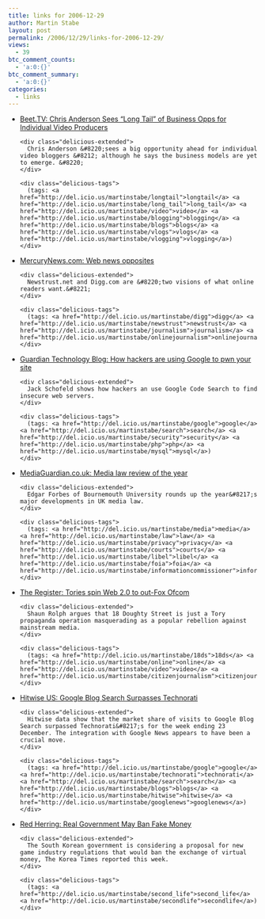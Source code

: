 ```yaml
---
title: links for 2006-12-29
author: Martin Stabe
layout: post
permalink: /2006/12/29/links-for-2006-12-29/
views:
  - 39
btc_comment_counts:
  - 'a:0:{}'
btc_comment_summary:
  - 'a:0:{}'
categories:
  - links
---
```

<ul class="delicious">
  <li>
    <div class="delicious-link">
      <a href="http://www.beet.tv/2006/12/chris_anderson_.html">Beet.TV: Chris Anderson Sees &#8220;Long Tail&#8221; of Business Opps for Individual Video Producers</a>
    </div>
    
    <div class="delicious-extended">
      Chris Anderson &#8220;sees a big opportunity ahead for individual video bloggers &#8212; although he says the business models are yet to emerge. &#8220;
    </div>
    
    <div class="delicious-tags">
      (tags: <a href="http://del.icio.us/martinstabe/longtail">longtail</a> <a href="http://del.icio.us/martinstabe/long_tail">long_tail</a> <a href="http://del.icio.us/martinstabe/video">video</a> <a href="http://del.icio.us/martinstabe/blogging">blogging</a> <a href="http://del.icio.us/martinstabe/blogs">blogs</a> <a href="http://del.icio.us/martinstabe/vlogs">vlogs</a> <a href="http://del.icio.us/martinstabe/vlogging">vlogging</a>)
    </div>
  </li>
  
  <li>
    <div class="delicious-link">
      <a href="http://www.mercurynews.com/mld/mercurynews/news/breaking_news/16334481.htm">MercuryNews.com: Web news opposites</a>
    </div>
    
    <div class="delicious-extended">
      Newstrust.net and Digg.com are &#8220;two visions of what online readers want.&#8221;
    </div>
    
    <div class="delicious-tags">
      (tags: <a href="http://del.icio.us/martinstabe/digg">digg</a> <a href="http://del.icio.us/martinstabe/newstrust">newstrust</a> <a href="http://del.icio.us/martinstabe/journalism">journalism</a> <a href="http://del.icio.us/martinstabe/onlinejournalism">onlinejournalism</a>)
    </div>
  </li>
  
  <li>
    <div class="delicious-link">
      <a href="http://blogs.guardian.co.uk/technology/archives/2006/12/28/how_hackers_are_using_google_to_pwn_your_site.html">Guardian Technology Blog: How hackers are using Google to pwn your site</a>
    </div>
    
    <div class="delicious-extended">
      Jack Schofeld shows how hackers an use Google Code Search to find insecure web servers.
    </div>
    
    <div class="delicious-tags">
      (tags: <a href="http://del.icio.us/martinstabe/google">google</a> <a href="http://del.icio.us/martinstabe/search">search</a> <a href="http://del.icio.us/martinstabe/security">security</a> <a href="http://del.icio.us/martinstabe/php">php</a> <a href="http://del.icio.us/martinstabe/mysql">mysql</a>)
    </div>
  </li>
  
  <li>
    <div class="delicious-link">
      <a href="http://media.guardian.co.uk/presspublishing/story/0,,1979476,00.html?gusrc=rss&#038;feed=4">MediaGuardian.co.uk: Media law review of the year</a>
    </div>
    
    <div class="delicious-extended">
      Edgar Forbes of Bournemouth University rounds up the year&#8217;s major developments in UK media law.
    </div>
    
    <div class="delicious-tags">
      (tags: <a href="http://del.icio.us/martinstabe/media">media</a> <a href="http://del.icio.us/martinstabe/law">law</a> <a href="http://del.icio.us/martinstabe/privacy">privacy</a> <a href="http://del.icio.us/martinstabe/courts">courts</a> <a href="http://del.icio.us/martinstabe/libel">libel</a> <a href="http://del.icio.us/martinstabe/foia">foia</a> <a href="http://del.icio.us/martinstabe/informationcommissioner">informationcommissioner</a>)
    </div>
  </li>
  
  <li>
    <div class="delicious-link">
      <a href="http://www.theregister.co.uk/2006/12/28/british_political_blogging/">The Register: Tories spin Web 2.0 to out-Fox Ofcom</a>
    </div>
    
    <div class="delicious-extended">
      Shaun Rolph argues that 18 Doughty Street is just a Tory propaganda operation masquerading as a popular rebellion against mainstream media.
    </div>
    
    <div class="delicious-tags">
      (tags: <a href="http://del.icio.us/martinstabe/18ds">18ds</a> <a href="http://del.icio.us/martinstabe/online">online</a> <a href="http://del.icio.us/martinstabe/video">video</a> <a href="http://del.icio.us/martinstabe/citizenjournalism">citizenjournalism</a>)
    </div>
  </li>
  
  <li>
    <div class="delicious-link">
      <a href="http://weblogs.hitwise.com/leeann-prescott/2006/12/google_blog_search_surpasses_t.html">Hitwise US: Google Blog Search Surpasses Technorati</a>
    </div>
    
    <div class="delicious-extended">
      Hitwise data show that the market share of visits to Google Blog Search surpassed Technorati&#8217;s for the week ending 23 December. The integration with Google News appears to have been a crucial move.
    </div>
    
    <div class="delicious-tags">
      (tags: <a href="http://del.icio.us/martinstabe/google">google</a> <a href="http://del.icio.us/martinstabe/technorati">technorati</a> <a href="http://del.icio.us/martinstabe/search">search</a> <a href="http://del.icio.us/martinstabe/blogs">blogs</a> <a href="http://del.icio.us/martinstabe/hitwise">hitwise</a> <a href="http://del.icio.us/martinstabe/googlenews">googlenews</a>)
    </div>
  </li>
  
  <li>
    <div class="delicious-link">
      <a href="http://www.redherring.com/Article.aspx?a=20474">Red Herring: Real Government May Ban Fake Money</a>
    </div>
    
    <div class="delicious-extended">
      The South Korean government is considering a proposal for new game industry regulations that would ban the exchange of virtual money, The Korea Times reported this week.
    </div>
    
    <div class="delicious-tags">
      (tags: <a href="http://del.icio.us/martinstabe/second_life">second_life</a> <a href="http://del.icio.us/martinstabe/secondlife">secondlife</a>)
    </div>
  </li>
</ul>